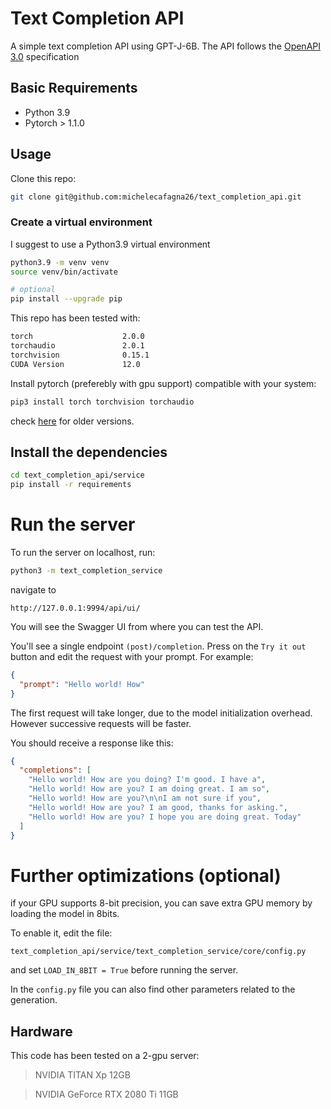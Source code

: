 # Text Completion API
A simple text completion API using GPT-J-6B.
The API follows the [OpenAPI 3.0](https://swagger.io/specification/) specification

## Basic Requirements
- Python 3.9
- Pytorch > 1.1.0

## Usage
Clone this repo:
```bash
git clone git@github.com:michelecafagna26/text_completion_api.git
```
### Create a virtual environment
I suggest to use a Python3.9 virtual environment
```bash
python3.9 -m venv venv
source venv/bin/activate

# optional
pip install --upgrade pip
```
This repo has been tested with:

```txt
torch                    2.0.0
torchaudio               2.0.1
torchvision              0.15.1
CUDA Version             12.0
```

Install pytorch (preferebly with gpu support) compatible with your system:
```bash
pip3 install torch torchvision torchaudio
```
check [here](https://pytorch.org/get-started/previous-versions/) for older versions.

## Install the dependencies
```bash
cd text_completion_api/service
pip install -r requirements
```
# Run the server
To run the server on localhost, run:
```bash
python3 -m text_completion_service
```
navigate to 
```
http://127.0.0.1:9994/api/ui/
```
You will see the Swagger UI from where you can test the API.

You'll see a single endpoint ```(post)/completion```. Press on the `Try it out` button and edit the request with your prompt. For example:

```json
{
  "prompt": "Hello world! How"
}
```
The first request will take longer, due to the model initialization overhead. However successive requests will be faster.

You should receive a response like this:
```json
{
  "completions": [
    "Hello world! How are you doing? I'm good. I have a",
    "Hello world! How are you? I am doing great. I am so",
    "Hello world! How are you?\n\nI am not sure if you",
    "Hello world! How are you? I am good, thanks for asking.",
    "Hello world! How are you? I hope you are doing great. Today"
  ]
}
```
# Further optimizations (optional)
if your GPU supports 8-bit precision, you can save extra GPU memory by loading the model in 8bits.

To enable it, edit the file:
```
text_completion_api/service/text_completion_service/core/config.py
```
and set  ```LOAD_IN_8BIT = True``` before running the server.

In the ```config.py``` file you can also find other parameters related to the generation.

## Hardware
This code has been tested on a 2-gpu server:
> NVIDIA TITAN Xp 12GB

> NVIDIA GeForce RTX 2080 Ti 11GB
